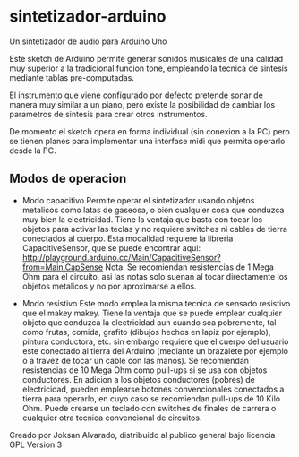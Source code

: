 # sintetizador-arduino
Un sintetizador de audio para Arduino Uno

Este sketch de Arduino permite generar sonidos musicales de una calidad muy superior a la tradicional funcion tone, empleando la tecnica de sintesis mediante tablas pre-computadas.

El instrumento que viene configurado por defecto pretende sonar de manera muy similar a un piano, pero existe la posibilidad de cambiar los parametros de sintesis para crear otros instrumentos.

De momento el sketch opera en forma individual (sin conexion a la PC) pero se tienen planes para implementar una interfase midi que permita operarlo desde la PC.

Modos de operacion
---
- Modo capacitivo
Permite operar el sintetizador usando objetos metalicos como latas de gaseosa, o bien cualquier cosa que conduzca muy bien la electricidad. Tiene la ventaja que basta con tocar los objetos para activar las teclas y no requiere switches ni cables de tierra conectados al cuerpo.
Esta modalidad requiere la libreria CapacitiveSensor, que se puede encontrar aqui: http://playground.arduino.cc/Main/CapacitiveSensor?from=Main.CapSense
Nota: Se recomiendan resistencias de 1 Mega Ohm para el circuito, asi las notas solo suenan al tocar directamente los objetos metalicos y no por aproximarse a ellos.

- Modo resistivo
Este modo emplea la misma tecnica de sensado resistivo que el makey makey. Tiene la ventaja que se puede emplear cualquier objeto que conduzca la electricidad aun cuando sea pobremente, tal como frutas, comida, grafito (dibujos hechos en lapiz por ejemplo), pintura conductora, etc. sin embargo requiere que el cuerpo del usuario este conectado al tierra del Arduino (mediante un brazalete por ejemplo o a travez de tocar un cable con las manos).
Se recomiendan resistencias de 10 Mega Ohm como pull-ups si se usa con objetos conductores.
En adicion a los objetos conductores (pobres) de electricidad, pueden emplearse botones convencionales conectados a tierra para operarlo, en cuyo caso se recomiendan pull-ups de 10 Kilo Ohm. Puede crearse un teclado con switches de finales de carrera o cualquier otra tecnica convencional de circuitos.

Creado por Joksan Alvarado, distribuido al publico general bajo licencia GPL Version 3